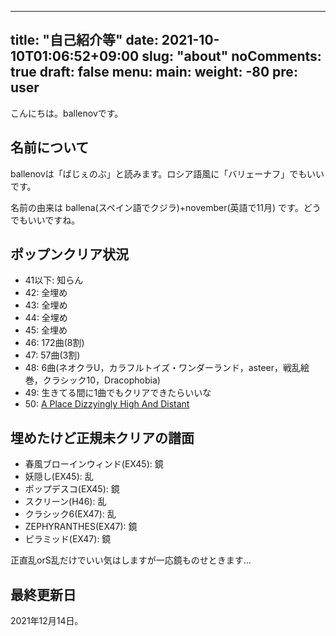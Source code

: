 ------
title: "自己紹介等"
date: 2021-10-10T01:06:52+09:00
slug: "about"
noComments: true
draft: false
menu:
    main:
        weight: -80
        pre: user
---

こんにちは。ballenovです。

## 名前について

ballenovは「ばじぇのぶ」と読みます。ロシア語風に「バリェーナフ」でもいいです。

名前の由来は ballena(スペイン語でクジラ)+november(英語で11月) です。どうでもいいですね。

## ポップンクリア状況

- 41以下: 知らん
- 42: 全埋め
- 43: 全埋め
- 44: 全埋め
- 45: 全埋め
- 46: 172曲(8割)
- 47: 57曲(3割)
- 48: 6曲(ネオクラU，カラフルトイズ・ワンダーランド，asteer，戦乱絵巻，クラシック10，Dracophobia)
- 49: 生きてる間に1曲でもクリアできたらいいな
- 50: [A Place Dizzyingly High And Distant](https://youtu.be/ti14w7hoHXk)

## 埋めたけど正規未クリアの譜面

- 春風ブローインウィンド(EX45): 鏡
- 妖隠し(EX45): 乱
- ポップデスコ(EX45): 鏡
- スクリーン(H46): 乱
- クラシック6(EX47): 乱
- ZEPHYRANTHES(EX47): 鏡
- ピラミッド(EX47): 鏡

正直乱orS乱だけでいい気はしますが一応鏡ものせときます...

## 最終更新日

2021年12月14日。